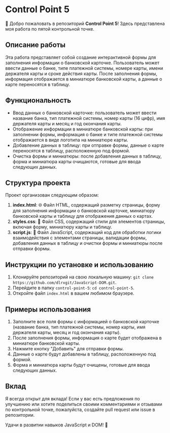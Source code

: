 # Control Point 5

👋 Добро пожаловать в репозиторий **Control Point 5**! Здесь представлена моя работа по пятой контрольной точке.

## Описание работы

Эта работа представляет собой создание интерактивной формы для заполнения информации о банковской карточке. Пользователь может ввести данные о банке, типе платежной системы, номере карты, имени держателя карты и сроке действия карты. После заполнения формы, информация отображается в миниатюре банковской карты, а данные о карте переносятся в таблицу.

## Функциональность

- Ввод данных о банковской карточке: пользователь может ввести название банка, тип платежной системы, номер карты (16 цифр), имя держателя карты и месяц и год окончания карты.
- Отображение информации в миниатюре банковской карты: при заполнении формы, информация о банке и типе платежной системы отображается в виде логотипа на миниатюре карты.
- Добавление данных в таблицу: при отправке формы, данные о карте переносятся в таблицу, расположенную под формой.
- Очистка формы и миниатюры: после добавления данных в таблицу, форма и миниатюра карты очищаются, готовые для ввода следующих данных.

## Структура проекта

Проект организован следующим образом:

1. **index.html**: 🌐 Файл HTML, содержащий разметку страницы, форму для заполнения информации о банковской карточке, миниатюру банковской карты и таблицу для отображения данных о картах.
2. **styles.css**: 🎨 Файл CSS, содержащий стили для элементов страницы, включая форму, миниатюру карты и таблицу.
3. **script.js**: 🚀 Файл JavaScript, содержащий код для обработки логики взаимодействия с элементами страницы, валидации формы, добавления данных в таблицу и очистки формы и миниатюры после отправки формы.

## Инструкции по установке и использованию

1. Клонируйте репозиторий на свою локальную машину: `git clone https://github.com/dlrxgit/JavaScript-DOM.git`.
2. Перейдите в папку `control-point-5`: `cd control-point-5`.
3. Откройте файл `index.html` в вашем любимом браузере.

## Примеры использования

1. Заполните все поля формы с информацией о банковской карточке (название банка, тип платежной системы, номер карты, имя держателя карты, месяц и год окончания карты).
2. После заполнения формы, информация о карте будет отображена в миниатюре банковской карты.
3. Нажмите кнопку "Добавить" для отправки формы.
4. Данные о карте будут добавлены в таблицу, расположенную под формой.
5. Форма и миниатюра карты будут очищены, готовые для ввода следующих данных.

## Вклад

Я всегда открыт для вклада! Если у вас есть предложения по улучшению или хотите поделиться своими комментариями и отзывами по контрольной точке, пожалуйста, создайте pull request или issue в репозитории.

Удачи в развитии навыков JavaScript и DOM! 🚀
